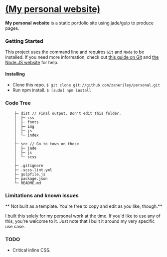 # [(My personal website)](http://zaneriley.com)

**My personal website** is a static portfolio site using jade/gulp to produce pages. 

### **Getting Started**

This project uses the command line and requires `Git` and `Node` to be installed. If you need more information, check out [this guide on Git](http://git-scm.com/book/en/Getting-Started-Installing-Git) and [the Node.JS website](http://nodejs.org/) for help. 

#### Installing

- Clone this repo. `$ git clone git://github.com/zaneriley/personal.git`
- Run npm install. `$ [sudo] npm install`

### Code Tree
```
    ├─ dist // Final output. Don't edit this folder.
    │  ├─ css
    │  ├─ fonts
    │  ├─ img
    │  ├─ js
    │  └─ index
    │
    ├─ src // Go to town on these.
    │  ├─ jade
    │  ├─ js
    │  └─ scss
    │
    ├─ .gitignore
    ├─ .scss-lint.yml
    ├─ gulpfile.js
    ├─ package.json
    └─ README.md
```
    
### Limitations and known issues

** Not built as a template. You're free to copy and edit as you like, though.**

I built this solely for my personal work at the time. If you'd like to use any of this, you're welcome to it. Just note that I built it around my very specific use case.

### TODO

- Critical inline CSS. 
